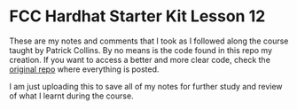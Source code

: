 # FCC Hardhat Starter Kit Lesson 12

These are my notes and comments that I took as I followed along the course taught by Patrick Collins. By no means is the code found in this repo my creation. If you want to access a better and more clear code, check the [original repo](https://github.com/smartcontractkit/full-blockchain-solidity-course-js#lesson-4-remix-fund-me) where everything is posted.

I am just uploading this to save all of my notes for further study and review of what I learnt during the course.
